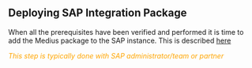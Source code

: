 [//]: # (Magnus: This information should be on Success Portal)
## Deploying SAP Integration Package
When all the prerequisites have been verified and performed it is time to add the Medius package to the SAP instance. This is described [here](https://success.mediusflow.com/documentation/cts-documentation/Cloud-Connectors/sap/SAP_technical/SAP_deploymentGuide/)

<span style="color:orange">*This step is typically done with SAP administrator/team or partner*</span>
